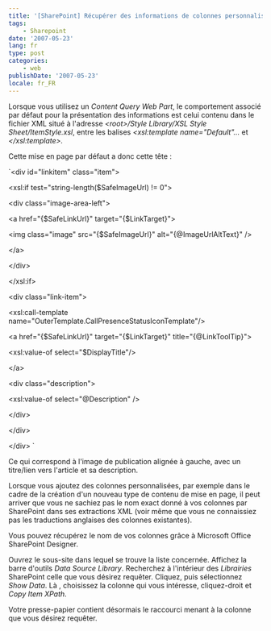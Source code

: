 ```yaml
---
title: '[SharePoint] Récupérer des informations de colonnes personnalisées dans des Librairies SharePoint à travers XSLT'
tags:
    - Sharepoint
date: '2007-05-23'
lang: fr
type: post
categories:
    - web
publishDate: '2007-05-23'
locale: fr_FR
---
```


Lorsque vous utilisez un _Content Query Web Part_, le comportement associé par défaut pour la présentation des informations est celui contenu dans le fichier XML situé à l&#039;adresse _&lt;root&gt;/Style Library/XSL Style Sheet/ItemStyle.xsl_, entre les balises _&lt;xsl:template name=&quot;Default&quot;…_ et _&lt;/xsl:template&gt;._

Cette mise en page par défaut a donc cette tête&nbsp;:

`&lt;div id=&quot;linkitem&quot; class=&quot;item&quot;&gt;

&lt;xsl:if test=&quot;string-length($SafeImageUrl)&nbsp;!= 0&quot;&gt;

&lt;div class=&quot;image-area-left&quot;&gt;

&lt;a href=&quot;{$SafeLinkUrl}&quot; target=&quot;{$LinkTarget}&quot;&gt;

&lt;img class=&quot;image&quot; src=&quot;{$SafeImageUrl}&quot; alt=&quot;{@ImageUrlAltText}&quot; /&gt;

&lt;/a&gt;

&lt;/div&gt;

&lt;/xsl:if&gt;

&lt;div class=&quot;link-item&quot;&gt;

&lt;xsl:call-template name=&quot;OuterTemplate.CallPresenceStatusIconTemplate&quot;/&gt;

&lt;a href=&quot;{$SafeLinkUrl}&quot; target=&quot;{$LinkTarget}&quot; title=&quot;{@LinkToolTip}&quot;&gt;

&lt;xsl:value-of select=&quot;$DisplayTitle&quot;/&gt;

&lt;/a&gt;

&lt;div class=&quot;description&quot;&gt;

&lt;xsl:value-of select=&quot;@Description&quot; /&gt;

&lt;/div&gt;

&lt;/div&gt;

&lt;/div&gt;
`

Ce qui correspond à l'image de publication alignée à gauche, avec un titre/lien vers l'article et sa description.

Lorsque vous ajoutez des colonnes personnalisées, par exemple dans le cadre de la création d'un nouveau type de contenu de mise en page, il peut arriver que vous ne sachiez pas le nom exact donné à vos colonnes par SharePoint dans ses extractions XML (voir même que vous ne connaissiez pas les traductions anglaises des colonnes existantes).

Vous pouvez récupérez le nom de vos colonnes gr&acirc;ce à Microsoft Office SharePoint Designer.

Ouvrez le sous-site dans lequel se trouve la liste concernée. Affichez la barre d'outils _Data Source Library_. Recherchez à l'intérieur des _Librairies_ SharePoint celle que vous désirez requêter. Cliquez, puis sélectionnez _Show Data_. Là , choisissez la colonne qui vous intéresse, cliquez-droit et _Copy Item XPath_.

Votre presse-papier contient désormais le raccourci menant à la colonne que vous désirez requêter.